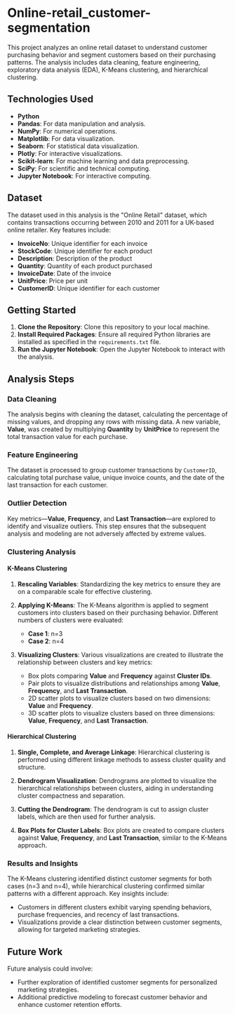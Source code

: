 # Online-retail_customer-segmentation


This project analyzes an online retail dataset to understand customer purchasing behavior and segment customers based on their purchasing patterns. The analysis includes data cleaning, feature engineering, exploratory data analysis (EDA), K-Means clustering, and hierarchical clustering.

## Technologies Used

- **Python**
- **Pandas**: For data manipulation and analysis.
- **NumPy**: For numerical operations.
- **Matplotlib**: For data visualization.
- **Seaborn**: For statistical data visualization.
- **Plotly**: For interactive visualizations.
- **Scikit-learn**: For machine learning and data preprocessing.
- **SciPy**: For scientific and technical computing.
- **Jupyter Notebook**: For interactive computing.

## Dataset

The dataset used in this analysis is the "Online Retail" dataset, which contains transactions occurring between 2010 and 2011 for a UK-based online retailer. Key features include:

- **InvoiceNo**: Unique identifier for each invoice
- **StockCode**: Unique identifier for each product
- **Description**: Description of the product
- **Quantity**: Quantity of each product purchased
- **InvoiceDate**: Date of the invoice
- **UnitPrice**: Price per unit
- **CustomerID**: Unique identifier for each customer

## Getting Started

1. **Clone the Repository**: Clone this repository to your local machine.
2. **Install Required Packages**: Ensure all required Python libraries are installed as specified in the `requirements.txt` file.
3. **Run the Jupyter Notebook**: Open the Jupyter Notebook to interact with the analysis.

## Analysis Steps

### Data Cleaning

The analysis begins with cleaning the dataset, calculating the percentage of missing values, and dropping any rows with missing data. A new variable, **Value**, was created by multiplying **Quantity** by **UnitPrice** to represent the total transaction value for each purchase.

### Feature Engineering

The dataset is processed to group customer transactions by `CustomerID`, calculating total purchase value, unique invoice counts, and the date of the last transaction for each customer.

### Outlier Detection

Key metrics—**Value**, **Frequency**, and **Last Transaction**—are explored to identify and visualize outliers. This step ensures that the subsequent analysis and modeling are not adversely affected by extreme values.

### Clustering Analysis

#### K-Means Clustering

1. **Rescaling Variables**: Standardizing the key metrics to ensure they are on a comparable scale for effective clustering.

2. **Applying K-Means**: The K-Means algorithm is applied to segment customers into clusters based on their purchasing behavior. Different numbers of clusters were evaluated:
   - **Case 1**: n=3
   - **Case 2**: n=4

3. **Visualizing Clusters**: Various visualizations are created to illustrate the relationship between clusters and key metrics:
   - Box plots comparing **Value** and **Frequency** against **Cluster IDs**.
   - Pair plots to visualize distributions and relationships among **Value**, **Frequency**, and **Last Transaction**.
   - 2D scatter plots to visualize clusters based on two dimensions: **Value** and **Frequency**.
   - 3D scatter plots to visualize clusters based on three dimensions: **Value**, **Frequency**, and **Last Transaction**.

#### Hierarchical Clustering

1. **Single, Complete, and Average Linkage**: Hierarchical clustering is performed using different linkage methods to assess cluster quality and structure.

2. **Dendrogram Visualization**: Dendrograms are plotted to visualize the hierarchical relationships between clusters, aiding in understanding cluster compactness and separation.

3. **Cutting the Dendrogram**: The dendrogram is cut to assign cluster labels, which are then used for further analysis.

4. **Box Plots for Cluster Labels**: Box plots are created to compare clusters against **Value**, **Frequency**, and **Last Transaction**, similar to the K-Means approach.

### Results and Insights

The K-Means clustering identified distinct customer segments for both cases (n=3 and n=4), while hierarchical clustering confirmed similar patterns with a different approach. Key insights include:
- Customers in different clusters exhibit varying spending behaviors, purchase frequencies, and recency of last transactions.
- Visualizations provide a clear distinction between customer segments, allowing for targeted marketing strategies.

## Future Work

Future analysis could involve:
- Further exploration of identified customer segments for personalized marketing strategies.
- Additional predictive modeling to forecast customer behavior and enhance customer retention efforts.
